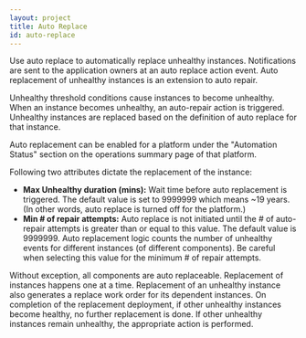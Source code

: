 ```yaml
---
layout: project
title: Auto Replace
id: auto-replace
---
```


Use auto replace to automatically replace unhealthy instances. Notifications are sent to the application owners at an auto replace action event. Auto replacement of unhealthy instances is an extension to auto repair.

Unhealthy threshold conditions cause instances to become unhealthy. When an instance becomes unhealthy, an auto-repair action is triggered. Unhealthy instances are replaced based on the definition of auto replace for that instance.

Auto replacement can be enabled for a platform under the "Automation Status" section on the operations summary page of that platform.

Following two attributes dictate the replacement of the instance:


* **Max Unhealthy duration (mins):** Wait time before auto replacement is triggered. The default value is set to 9999999 which means ~19 years. (In other words, auto replace is turned off for the platform.)
* **Min # of repair attempts:** Auto replace is not initiated until the # of auto-repair attempts is greater than or equal to this value. The default value is 9999999. Auto replacement logic counts the number of unhealthy events for different instances (of different components). Be careful when selecting this value for the minimum # of repair attempts.

Without exception, all components are auto replaceable. Replacement of instances happens one at a time. Replacement of an unhealthy instance also generates a replace work order for its dependent instances. On completion of the replacement deployment, if other unhealthy instances become healthy, no further replacement is done. If other unhealthy instances remain unhealthy, the appropriate action is performed.
